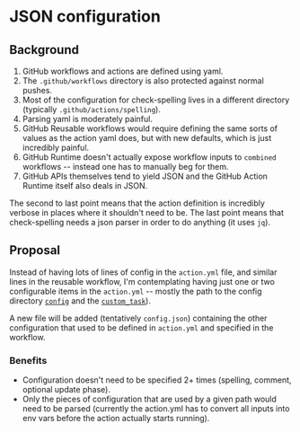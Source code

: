 # JSON configuration

## Background

1. GitHub workflows and actions are defined using yaml.
2. The `.github/workflows` directory is also protected against normal pushes.
3. Most of the configuration for check-spelling lives in a different directory (typically `.github/actions/spelling`).
4. Parsing yaml is moderately painful.
5. GitHub Reusable workflows would require defining the same sorts of values as the action yaml does, but with new defaults, which is just incredibly painful.
6. GitHub Runtime doesn't actually expose workflow inputs to `combined` workflows -- instead one has to manually beg for them.
7. GitHub APIs themselves tend to yield JSON and the GitHub Action Runtime itself also deals in JSON.

The second to last point means that the action definition is incredibly verbose in places where it shouldn't need to be.
The last point means that check-spelling needs a json parser in order to do anything (it uses `jq`).

## Proposal

Instead of having lots of lines of config in the `action.yml` file, and similar lines in the reusable workflow, I'm contemplating having just one or two configurable items in the `action.yml` -- mostly the path to the config directory [`config`](https://github.com/check-spelling/check-spelling/wiki/Configuration#config) and the [`custom_task`](https://github.com/check-spelling/check-spelling/wiki/Configuration#custom_task)).

A new file will be added (tentatively `config.json`) containing the other configuration that used to be defined in `action.yml` and specified in the workflow.

### Benefits

* Configuration doesn't need to be specified 2+ times (spelling, comment, optional update phase).
* Only the pieces of configuration that are used by a given path would need to be parsed (currently the action.yml has to convert all inputs into env vars before the action actually starts running).
